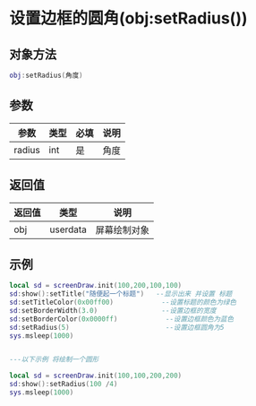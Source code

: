# 设置边框的圆角(obj:setRadius())

## 对象方法

```lua
obj:setRadius(角度)
```

## 参数

| 参数     | 类型  | 必填 | 说明 |
| ------ | --- | -- | -- |
| radius | int | 是  | 角度 |

## 返回值

| 返回值 | 类型       | 说明     |
| --- | -------- | ------ |
| obj | userdata | 屏幕绘制对象 |

## 示例

```lua
local sd = screenDraw.init(100,200,100,100)
sd:show():setTitle("随便起一个标题")   --显示出来 并设置 标题
sd:setTitleColor(0x00ff00)            --设置标题的颜色为绿色
sd:setBorderWidth(3.0)                --设置边框的宽度
sd:setBorderColor(0x0000ff)            --设置边框颜色为蓝色
sd:setRadius(5)                        --设置边框圆角为5
sys.msleep(1000)    


---以下示例 将绘制一个圆形

local sd = screenDraw.init(100,100,200,200)
sd:show():setRadius(100 /4)   
sys.msleep(1000)


```
